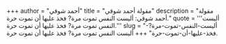 +++
author = "أحمد شوقي"
title = "مقولة أحمد شوقي"
description = "مقولة أحمد شوقي: أليست النفس تموت مرة? فخذ عليها أن تموت حرة."
quote = '''أليست النفس تموت مرة? فخذ عليها أن تموت حرة.''' 
slug = "أليست-النفس-تموت-مرة?-فخذ-عليها-أن-تموت-حرة"
+++
أليست النفس تموت مرة? فخذ عليها أن تموت حرة.
